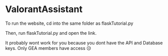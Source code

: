 # ValorantAssistant

To run the website, cd into the same folder as flaskTutorial.py

Then, run flaskTutorial.py and open the link. 

It probably wont work for you because you dont have the API and Database keys. Only GEA members have access 😥
